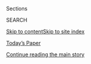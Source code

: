 <div id="app">

<div>

<div class="NYTAppHideMasthead css-1r6wvpq e1suatyy0">

<div class="section css-ui9rw0 e1suatyy2">

<div class="css-eph4ug er09x8g0">

<div class="css-6n7j50">

</div>

<span class="css-1dv1kvn">Sections</span>

<div class="css-10488qs">

<span class="css-1dv1kvn">SEARCH</span>

</div>

[Skip to content](#site-content)[Skip to site
index](#site-index)

</div>

<div class="css-10698na e1huz5gh0">

</div>

</div>

<div id="masthead-bar-one" class="section hasLinks css-15hmgas e1csuq9d3">

<div class="css-uqyvli e1csuq9d0">

</div>

<div class="css-1uqjmks e1csuq9d1">

</div>

<div class="css-9e9ivx">

[](https://myaccount.nytimes3xbfgragh.onion/auth/login?response_type=cookie&client_id=vi)

</div>

<div class="css-1bvtpon e1csuq9d2">

[Today’s Paper](https://www.nytimes3xbfgragh.onion/section/todayspaper)

</div>

</div>

</div>

</div>

<div data-aria-hidden="false">

<div id="site-content" data-role="main">

<div id="top-wrapper" class="css-15p45cc eaca97t0" type="top">

<div id="top-slug" class="css-19x0jxb eaca97t1" hidden="">

Advertisement

</div>

[Continue reading the main
story](#after-top)

<div class="ad top-wrapper" style="text-align:center;height:100%;display:block;min-height:90px">

<div id="top" class="place-ad" data-position="top" data-size-key="top">

</div>

</div>

<div id="after-top">

</div>

</div>

<div id="byline" class="section css-15h4p1b e9abtgs0">

<div class="css-1j21atc e1svk9qx1">

<div class="css-nfcc9b e1svk9qx3">

<div class="css-cnx41t">

![Portrait of J. David
Goodman](https://static01.graylady3jvrrxbe.onion/images/2018/07/18/nyregion/author-j-david-goodman/author-j-david-goodman-thumbLarge.png)

</div>

<div class="css-vl9dhg e1svk9qx5">

<div class="css-1nrhkj6 e1svk9qx6">

# J. David Goodman

</div>

## <span></span>

J. David Goodman covers lobbying, fund-raising and the influence of
money in politics. A former reporter in City Hall and at police
headquarters in New York, he has written about government, politics and
criminal justice for The Times since 2012.

</div>

</div>

</div>

<div>

<div id="mid1-wrapper" class="css-1mn4oms eaca97t0" type="rank">

<div id="mid1-slug" class="css-1tag3rd eaca97t1">

Advertisement

</div>

[Continue reading the main
story](#after-mid1)

<div id="mid1" class="ad mid1-wrapper" style="text-align:center;height:100%;display:block">

</div>

<div id="after-mid1">

</div>

</div>

</div>

<div class="css-185go5a e1o5byef0">

<div class="css-15cbhtu">

  - [Latest](#stream-panel)
  - <span class="css-6n7j50">Search</span>
    <div class="control">
    <div class="label-container css-1dv1kvn">
    Search
    </div>
    <div class="css-wm4t3d">
    **<span id="clear-search-input" class="css-1dv1kvn">Clear this text
    input</span>
    </div>
    </div>
    <span class="css-1iovbfw"></span>

<div id="stream-panel" class="section css-8msx5b e1jz0cab1">

<div class="css-13mho3u">

1.  
    
    <div class="css-1cp3ece">
    
    <div class="css-1l4spti">
    
    [](/2020/08/04/nyregion/oxiris-barbot-health-commissioner-resigns.html)
    
    <div class="css-79elbk">
    
    ![](https://static01.graylady3jvrrxbe.onion/images/2020/05/18/nyregion/00nyvirus-barbot-HFO/00nyvirus-barbot-HFO-thumbWide.jpg?quality=75&auto=webp&disable=upscale)
    
    </div>
    
    ## N.Y.C. Health Commissioner Resigns After Clashes With Mayor Over Virus
    
    The resignation of Dr. Oxiris Barbot, the commissioner since 2018,
    came after Mayor Bill de Blasio stripped her agency of a key virus
    tracing program.
    
    <div class="css-1nqbnmb ea5icrr0">
    
    By <span class="css-1n7hynb">J. David
    Goodman</span>
    
    </div>
    
    </div>
    
    <div class="css-1lc2l26 e1xfvim33">
    
    </div>
    
    </div>

2.  
    
    <div class="css-1cp3ece">
    
    <div class="css-1l4spti">
    
    [](/2020/07/23/us/coronavirus-texas-abbott-republicans.html)
    
    <div class="css-79elbk">
    
    ![](https://static01.graylady3jvrrxbe.onion/images/2020/07/23/us/23VIRUS-DALLAS-abbott/merlin_173598360_df2009ed-98a4-4165-99a4-9bea7575c166-thumbWide.jpg?quality=75&auto=webp&disable=upscale)
    
    </div>
    
    ## Red vs. Red in Texas, With Republicans Battling One Another After Mask Order
    
    The virus has heightened long-simmering friction in the largest
    Republican-led state in the country, with Gov. Greg Abbott under
    attack from within his own party.
    
    <div class="css-1nqbnmb ea5icrr0">
    
    By <span class="css-1n7hynb">Manny Fernandez <span>and</span> J.
    David
    Goodman</span>
    
    </div>
    
    </div>
    
    <div class="css-1lc2l26 e1xfvim33">
    
    </div>
    
    </div>

3.  
    
    <div class="css-1cp3ece">
    
    <div class="css-1l4spti">
    
    [](/2020/07/21/us/coronavirus-houston-gulfton-bellaire.html)
    
    <div class="css-79elbk">
    
    ![](https://static01.graylady3jvrrxbe.onion/images/2020/07/17/us/00houston-neighborhoods-evelyn/00houston-neighborhoods-evelyn-thumbWide-v2.jpg?quality=75&auto=webp&disable=upscale)
    
    </div>
    
    ## The Virus Found a Crowded Houston Neighborhood, Sparing One Nearby
    
    Two adjacent communities underscore the starkly divergent ways in
    which the coronavirus outbreak in Texas has attacked daily life.
    
    <div class="css-1nqbnmb ea5icrr0">
    
    By <span class="css-1n7hynb">J. David
    Goodman</span>
    
    </div>
    
    </div>
    
    <div class="css-1lc2l26 e1xfvim33">
    
    </div>
    
    </div>

4.  
    
    <div class="css-1cp3ece">
    
    <div class="css-1l4spti">
    
    [](/2020/07/11/us/coronavirus-texas-corpus-christi.html)
    
    <div class="css-79elbk">
    
    ![](https://static01.graylady3jvrrxbe.onion/images/2020/07/12/us/00virus-corpuschristi1/00virus-corpuschristi1-thumbWide.jpg?quality=75&auto=webp&disable=upscale)
    
    </div>
    
    ## In Texas Beach City, Out-of-Towners Drove In an Outbreak
    
    A month ago, Corpus Christi had hardly any cases of coronavirus and
    business was booming. Now it is struggling to contain one of the
    state’s fastest growing outbreaks. What happened?
    
    <div class="css-1nqbnmb ea5icrr0">
    
    By <span class="css-1n7hynb">J. David
    Goodman</span>
    
    </div>
    
    </div>
    
    <div class="css-1lc2l26 e1xfvim33">
    
    </div>
    
    </div>

5.  
    
    <div class="css-1cp3ece">
    
    <div class="css-1l4spti">
    
    [](/2020/07/08/us/coronavirus-texas-republican-convention-gop.html)
    
    <div class="css-79elbk">
    
    ![](https://static01.graylady3jvrrxbe.onion/images/2020/07/08/us/08virus-texasgop/merlin_174018525_9aee10d2-a529-484e-8105-e66068bfffb4-thumbWide.jpg?quality=75&auto=webp&disable=upscale)
    
    </div>
    
    ## Houston Mayor Cancels Texas G.O.P. Convention, Calling It ‘Public Health Risk’
    
    Mayor Sylvester Turner said the large gathering of Republican
    officials amid a worsening pandemic would put many people at risk.
    Party officials said they were exploring a legal challenge.
    
    <div class="css-1nqbnmb ea5icrr0">
    
    By <span class="css-1n7hynb">J. David
    Goodman</span>
    
    </div>
    
    </div>
    
    <div class="css-1lc2l26 e1xfvim33">
    
    </div>
    
    </div>

6.  
    
    <div class="css-1cp3ece">
    
    <div class="css-1l4spti">
    
    [](/2020/07/04/us/july-fourth-celebrations-coronavirus.html)
    
    <div class="css-79elbk">
    
    ![](https://static01.graylady3jvrrxbe.onion/images/2020/07/04/us/04virus-fourth-1/merlin_174229206_f4032483-acdb-40fe-90c4-2782fd6256e3-thumbWide.jpg?quality=75&auto=webp&disable=upscale)
    
    </div>
    
    ## Fourth of July Celebrations Dulled by Soaring Coronavirus Cases
    
    Many Americans, fearful of the virus, stayed at home and held muted
    celebrations, although some went on undeterred.
    
    <div class="css-1nqbnmb ea5icrr0">
    
    By <span class="css-1n7hynb">Nicholas
    Bogel-Burroughs</span>
    
    </div>
    
    </div>
    
    <div class="css-1lc2l26 e1xfvim33">
    
    </div>
    
    </div>

7.  
    
    <div class="css-1cp3ece">
    
    <div class="css-1l4spti">
    
    [](/2020/07/04/us/coronavirus-texas-lubbock.html)
    
    <div class="css-79elbk">
    
    ![](https://static01.graylady3jvrrxbe.onion/images/2020/07/03/us/03virus-lubbock01/03virus-lubbock01-thumbWide.jpg?quality=75&auto=webp&disable=upscale)
    
    </div>
    
    ## In West Texas, Lingering Distrust in Public Health Measures as Virus Spreads
    
    Early in the pandemic, much of rural Texas had low case counts and
    few worries. Now, conservative areas are seeing a surge in cases,
    but distrust in government mandates endures.
    
    <div class="css-1nqbnmb ea5icrr0">
    
    By <span class="css-1n7hynb">J. David
    Goodman</span>
    
    </div>
    
    </div>
    
    <div class="css-1lc2l26 e1xfvim33">
    
    </div>
    
    </div>

8.  
    
    <div class="css-1cp3ece">
    
    <div class="css-1l4spti">
    
    [](/2020/07/02/us/coronavirus-texas-masks.html)
    
    <div class="css-79elbk">
    
    ![](https://static01.graylady3jvrrxbe.onion/images/2020/07/02/us/politics/02virus-briefing-texas-lede/merlin_174160734_c5e7e142-c2e7-40d2-a126-41259189ddb3-thumbWide.jpg?quality=75&auto=webp&disable=upscale)
    
    </div>
    
    ## Texas Governor Reverses Course and Orders Face Masks
    
    In an abrupt reversal, Gov. Greg Abbott directed Texans in all
    counties with 20 or more coronavirus cases to wear face masks in
    public places. He also authorized limits on public gatherings.
    
    <div class="css-1nqbnmb ea5icrr0">
    
    By <span class="css-1n7hynb">David Montgomery <span>and</span> J.
    David
    Goodman</span>
    
    </div>
    
    </div>
    
    <div class="css-1lc2l26 e1xfvim33">
    
    </div>
    
    </div>

9.  
    
    <div class="css-1cp3ece">
    
    <div class="css-1l4spti">
    
    [](/2020/06/29/us/texas-early-voting-coronavirus.html)
    
    <div class="css-79elbk">
    
    ![](https://static01.graylady3jvrrxbe.onion/images/2020/06/29/us/29virus-texasvote/merlin_174042603_457b3617-cec0-41de-90f7-d567d9cc9b1a-thumbWide.jpg?quality=75&auto=webp&disable=upscale)
    
    </div>
    
    ## In Texas, Voting Reflects Partisan Split Over How to Deal With Virus
    
    Democrats failed in their bid to shift to mail-in voting, so Texans
    headed to the polls for early voting amid a surge in coronavirus
    cases.
    
    <div class="css-1nqbnmb ea5icrr0">
    
    By <span class="css-1n7hynb">J. David
    Goodman</span>
    
    </div>
    
    </div>
    
    <div class="css-1lc2l26 e1xfvim33">
    
    </div>
    
    </div>

10. 
    
    <div class="css-1cp3ece">
    
    <div class="css-1l4spti">
    
    [](/2020/06/26/nyregion/florida-coronavirus-ny.html)
    
    <div class="css-79elbk">
    
    ![](https://static01.graylady3jvrrxbe.onion/images/2020/06/24/us/00nyvirus-nyflorida/merlin_173646612_7414dad8-f8f2-4cfc-b8c8-d13e4a327312-thumbWide.jpg?quality=75&auto=webp&disable=upscale)
    
    </div>
    
    ## Florida Smirked at New York’s Virus Crisis. Now It Has Its Own.
    
    With infections surging in Florida while they retreat in New York,
    the two states and their governors reflect the shifting course of
    the pandemic.
    
    <div class="css-1nqbnmb ea5icrr0">
    
    By <span class="css-1n7hynb">J. David Goodman <span>and</span>
    Patricia Mazzei</span>
    
    </div>
    
    </div>
    
    <div class="css-1lc2l26 e1xfvim33">
    
    </div>
    
    </div>

<div class="css-13mho3u">

<div class="css-1t62hi8">

<div class="css-1stvaey">

Show
More

<div>

<div style="border:0;clip:rect(0 0 0 0);height:1px;margin:-1px;overflow:hidden;white-space:nowrap;padding:0;width:1px;position:absolute" data-role="log" data-aria-live="assertive">

</div>

<div style="border:0;clip:rect(0 0 0 0);height:1px;margin:-1px;overflow:hidden;white-space:nowrap;padding:0;width:1px;position:absolute" data-role="log" data-aria-live="assertive">

</div>

<div style="border:0;clip:rect(0 0 0 0);height:1px;margin:-1px;overflow:hidden;white-space:nowrap;padding:0;width:1px;position:absolute" data-role="log" data-aria-live="polite">

</div>

<div style="border:0;clip:rect(0 0 0 0);height:1px;margin:-1px;overflow:hidden;white-space:nowrap;padding:0;width:1px;position:absolute" data-role="log" data-aria-live="polite">

</div>

</div>

</div>

</div>

</div>

</div>

<div class="css-g6hk37 supplemental">

<div id="mid2-wrapper" class="css-10wkyv7 eaca97t0" type="lede">

<div id="mid2-slug" class="css-1tag3rd eaca97t1">

Advertisement

</div>

[Continue reading the main
story](#after-mid2)

<div id="mid2" class="ad mid2-wrapper" style="text-align:center;height:100%;display:block;min-height:250px">

</div>

<div id="after-mid2">

</div>

</div>

## Follow Elsewhere

<div class="module-body">

  - [**<span data-aria-hidden="true">jdavidgoodman</span><span class="css-1dv1kvn">twitter
    page for jdavidgoodman</span>](https://twitter.com/jdavidgoodman)

</div>

</div>

</div>

</div>

</div>

</div>

</div>

## Site Index

<div>

</div>

## Site Information Navigation

  - [© <span>2020</span> <span>The New York Times
    Company</span>](https://help.nytimes3xbfgragh.onion/hc/en-us/articles/115014792127-Copyright-notice)

<!-- end list -->

  - [NYTCo](https://www.nytco.com/)
  - [Contact
    Us](https://help.nytimes3xbfgragh.onion/hc/en-us/articles/115015385887-Contact-Us)
  - [Work with us](https://www.nytco.com/careers/)
  - [Advertise](https://nytmediakit.com/)
  - [T Brand Studio](http://www.tbrandstudio.com/)
  - [Your Ad
    Choices](https://www.nytimes3xbfgragh.onion/privacy/cookie-policy#how-do-i-manage-trackers)
  - [Privacy](https://www.nytimes3xbfgragh.onion/privacy)
  - [Terms of
    Service](https://help.nytimes3xbfgragh.onion/hc/en-us/articles/115014893428-Terms-of-service)
  - [Terms of
    Sale](https://help.nytimes3xbfgragh.onion/hc/en-us/articles/115014893968-Terms-of-sale)
  - [Site
    Map](https://spiderbites.nytimes3xbfgragh.onion)
  - [Help](https://help.nytimes3xbfgragh.onion/hc/en-us)
  - [Subscriptions](https://www.nytimes3xbfgragh.onion/subscription?campaignId=37WXW)

</div>

</div>
